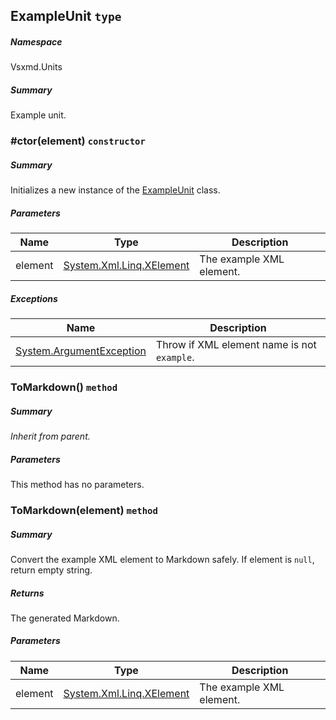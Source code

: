 <a name='T-Vsxmd-Units-ExampleUnit'></a>
## ExampleUnit `type`

##### Namespace

Vsxmd.Units

##### Summary

Example unit.

<a name='M-Vsxmd-Units-ExampleUnit-#ctor-System-Xml-Linq-XElement-'></a>
### #ctor(element) `constructor`

##### Summary

Initializes a new instance of the [ExampleUnit](/Vsxmd-Units/Vsxmd-Units-ExampleUnit.md/#T-Vsxmd-Units-ExampleUnit) class.

##### Parameters

| Name | Type | Description |
| ---- | ---- | ----------- |
| element | [System.Xml.Linq.XElement](http://msdn.microsoft.com/query/dev14.query?appId=Dev14IDEF1&l=EN-US&k=k:System.Xml.Linq.XElement) | The example XML element. |

##### Exceptions

| Name | Description |
| ---- | ----------- |
| [System.ArgumentException](http://msdn.microsoft.com/query/dev14.query?appId=Dev14IDEF1&l=EN-US&k=k:System.ArgumentException) | Throw if XML element name is not `example`. |

<a name='M-Vsxmd-Units-ExampleUnit-ToMarkdown'></a>
### ToMarkdown() `method`

##### Summary

*Inherit from parent.*

##### Parameters

This method has no parameters.

<a name='M-Vsxmd-Units-ExampleUnit-ToMarkdown-System-Xml-Linq-XElement-'></a>
### ToMarkdown(element) `method`

##### Summary

Convert the example XML element to Markdown safely.
If element is `null`, return empty string.

##### Returns

The generated Markdown.

##### Parameters

| Name | Type | Description |
| ---- | ---- | ----------- |
| element | [System.Xml.Linq.XElement](http://msdn.microsoft.com/query/dev14.query?appId=Dev14IDEF1&l=EN-US&k=k:System.Xml.Linq.XElement) | The example XML element. |
